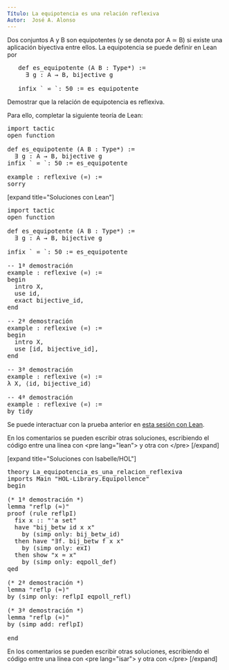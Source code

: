 ```yaml
---
Título: La equipotencia es una relación reflexiva
Autor:  José A. Alonso
---
```


Dos conjuntos A y B son equipotentes (y se denota por A ≃ B) si existe una aplicación biyectiva entre ellos. La equipotencia se puede definir en Lean por
<pre lang="text">
   def es_equipotente (A B : Type*) :=
     ∃ g : A → B, bijective g

   infix ` ⋍ `: 50 := es_equipotente
</pre>

Demostrar que la relación de equipotencia es reflexiva.

Para ello, completar la siguiente teoría de Lean:

<pre lang="lean">
import tactic
open function

def es_equipotente (A B : Type*) :=
  ∃ g : A → B, bijective g
infix ` ⋍ `: 50 := es_equipotente

example : reflexive (⋍) :=
sorry
</pre>

[expand title="Soluciones con Lean"]

<pre lang="lean">
import tactic
open function

def es_equipotente (A B : Type*) :=
  ∃ g : A → B, bijective g

infix ` ⋍ `: 50 := es_equipotente

-- 1ª demostración
example : reflexive (⋍) :=
begin
  intro X,
  use id,
  exact bijective_id,
end

-- 2ª demostración
example : reflexive (⋍) :=
begin
  intro X,
  use [id, bijective_id],
end

-- 3ª demostración
example : reflexive (⋍) :=
λ X, ⟨id, bijective_id⟩

-- 4ª demostración
example : reflexive (⋍) :=
by tidy
</pre>

Se puede interactuar con la prueba anterior en <a href="https://leanprover-community.github.io/lean-web-editor/#url=https://raw.githubusercontent.com/jaalonso/Calculemus/main/src/La_equipotencia_es_una_relacion_reflexiva.lean" rel="noopener noreferrer" target="_blank">esta sesión con Lean</a>.

En los comentarios se pueden escribir otras soluciones, escribiendo el código entre una línea con &#60;pre lang=&quot;lean&quot;&#62; y otra con &#60;/pre&#62;
[/expand]

[expand title="Soluciones con Isabelle/HOL"]

<pre lang="isar">
theory La_equipotencia_es_una_relacion_reflexiva
imports Main "HOL-Library.Equipollence"
begin

(* 1ª demostración *)
lemma "reflp (≈)"
proof (rule reflpI)
  fix x :: "'a set"
  have "bij_betw id x x"
    by (simp only: bij_betw_id)
  then have "∃f. bij_betw f x x"
    by (simp only: exI)
  then show "x ≈ x"
    by (simp only: eqpoll_def)
qed

(* 2ª demostración *)
lemma "reflp (≈)"
by (simp only: reflpI eqpoll_refl)

(* 3ª demostración *)
lemma "reflp (≈)"
by (simp add: reflpI)

end
</pre>

En los comentarios se pueden escribir otras soluciones, escribiendo el código entre una línea con &#60;pre lang=&quot;isar&quot;&#62; y otra con &#60;/pre&#62;
[/expand]
